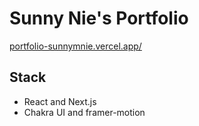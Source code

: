 # Sunny Nie's Portfolio

[portfolio-sunnymnie.vercel.app/](https://portfolio-sunnymnie.vercel.app/works)

## Stack
- React and Next.js
- Chakra UI and framer-motion
